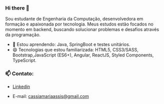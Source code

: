 ### Hi there 👋

Sou estudante de Engenharia da Computação, desenvolvedora em formação e apaixonada por tecnologia. Meus estudos estão focados no momento em backend, buscando solucionar problemas e desafios através da programação.

- 🌱 Estou aprendendo: Java, SpringBoot e testes unitários.
- 😄 Tecnologias que estou familiarizada: HTML5, CSS3/SASS, Bootstrap,JavaScript (ES6+), Angular, ReactJS, Styled Components, TypeScript.

### 📫 Contato:
- [Linkedin](https://www.linkedin.com/in/cassia-maria/)

- E-mail: cassiamariaassis@gmail.com
